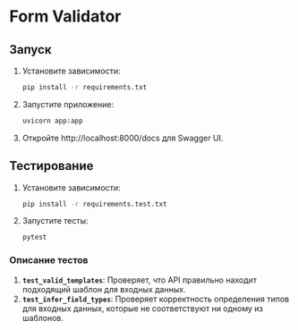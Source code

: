 # Form Validator

## Запуск

1. Установите зависимости:
   ```bash
   pip install -r requirements.txt
   ```

2. Запустите приложение:
   ```bash
   uvicorn app:app
   ```

3. Откройте http://localhost:8000/docs для Swagger UI.

## Тестирование

1. Установите зависимости:
   ```bash
   pip install -r requirements.test.txt
   ```

2. Запустите тесты:
   ```bash
   pytest
   ```

### Описание тестов

1. **`test_valid_templates`**: Проверяет, что API правильно находит подходящий шаблон для входных данных.
2. **`test_infer_field_types`**: Проверяет корректность определения типов для входных данных, которые не соответствуют ни одному из шаблонов.

